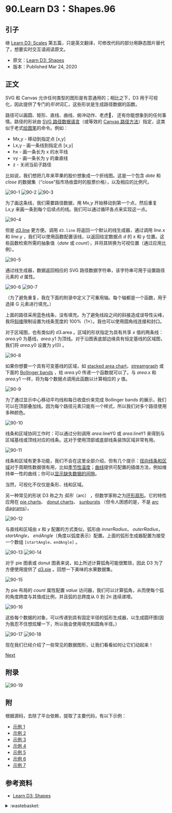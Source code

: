 # 90.Learn D3：Shapes.96

## <a name="start"></a> 引子
继 [Learn D3: Scales][url-pre] 第五篇，只是英文翻译，可修改代码的部分用静态图片替代了，想要实时交互请阅读原文。

- 原文：[Learn D3: Shapes][url-1]
- 版本：Published Mar 24, 2020

## <a name="title1"></a> 正文
SVG 和 Canvas 允许任何类型的图形是有意通用的；相比之下，D3 用于可视化，因此提供了专门的*形状*词汇，这些形状是生成路径数据的函数。

路径可以画圆、矩形、直线、曲线、俯冲动作、老虎🐅， 还有你能想象到的任何事情。路径的形状由 [SVG 路径数据语言][url-2]（或等效的 [Canvas 路径方法][url-3]）指定，这类似于老式[绘图笔][url-4]的命令。例如：
- Mx,y - 移动到指定点 [x,y]
- Lx,y - 画一条线到指定点 [x,y]
- hx - 画一条长为 x 的水平线
- vy - 画一条长为 y 的垂直线
- z - 关闭当前子路径

比如说，我们想把几年来苹果的股价想象成一个折线图。这是一个包含 *date* 和 *close* 的数据集（“close”指市场收盘时的股票价格），以及相应的比例尺。

![90-1][url-local-1]
![90-2][url-local-2]
![90-3][url-local-3]

为了画这条线，我们需要路径数据，用 Mx,y 开始移动到第一个点，然后重复 Lx,y 来画一条到每个后续点的线。我们可以通过循环各点来实现这一点。

![90-4][url-local-4]

但是 [d3.line][url-5] 更方便。调用 `d3.line` 将返回一个默认的线生成器，通过调用 *line*.x 和 *line*.y ，我们可以使用函数配置该线，以返回给定数据点 *d* 的 x 和 y 位置。这些函数检索所需的抽象值（*date* 或 *count*），并将其转换为可视位置（通过应用比例）。

![90-5][url-local-5]

通过线生成器，数据返回相应的 SVG 路径数据字符串，该字符串可用于设置路径元素的 *d* 属性。

![90-6][url-local-6]
![90-7][url-local-7]

（为了避免重复，我在下面的附录中定义了可重用轴。每个轴都是一个函数，用于选择 G 元素进行填充。）

上面的路径采用蓝色线条，没有填充。为了避免线段之间的斜接造成误导性尖峰，我将[斜接][url-6]限制设置为线条宽度的 100%（1×）。我也可以使用圆角线连接和封口。

对于区域图，也有类似的 d3.area 。区域的形状指定为具有共享 *x* 值的两条线：*area*.y0 为基线，*area*.y1 为顶线。对于沿图表底部边缘具有恒定基线的区域图，我们将 *area*.y0 设置为 *y*(0) 。

![90-8][url-local-8]

如果你想要一个具有可变基线的区域，如 [stacked area chart][url-7]，[streamgraph][url-8] 或下面的 [Bollinger bands][url-9] ，给 *area*.y0 传递一个函数就可以了。与 *area*.x 和 *area*.y1 一样，将为每个数据点调用此函数以计算相应的 *y* 值。

![90-9][url-local-9]

为了通过显示中心移动平均线和每日收盘价来完成 Bollinger bands 的展示，我们可以在顶部叠加线。因为每个路径元素只能有一个样式，所以我们对多个路径使用多种颜色。

![90-10][url-local-10]

线条和区域协同工作时：可以通过分别调用 *area*.lineY0 或 *area*.lineY1 来得到与区域基线或顶线对应的线条。这对于使用顶部或底部线条装饰区域非常有用。

![90-11][url-local-11]

线条和区域有更多功能，我们不会在这里全部介绍，但有几个提示：[径向线条和区域][url-10]对于周期性数据很有用，比如[季节性温度][url-11]；[曲线][url-12]提供可配置的插值方法，例如维持单一性的曲线；你可以[显示缺失数据的间隙][url-13]。

当然，可视化不仅仅是条形、线和区域。

另一种常见的形状 D3 称之为 *弧形*（arc） ，但数学家称之为[环形扇形][url-14]。它的特性应用在 [pie charts][url-15]、 [donut charts][url-16]、 [sunbursts][url-17] （但令人困惑的是，不是 [arc diagrams][url-18]）。

![90-12][url-local-12]

与直线和区域由 *x* 和 *y* 配置的方式类似，弧形由 *innerRadius*， *outerRadius*， *startAngle*， *endAngle*（角度以弧度表示）配置。上面的弧形生成器配置为接受一个数组 `[startAngle，endAngle]` 。

![90-13][url-local-13]
![90-14][url-local-14]

对于 pie 图表或 donut 图表来说，如上所述计算弧角可能很繁琐，因此 D3 为了方便使用提供了 [d3.pie][url-19] 。回想一下美味的水果数据集。

![90-15][url-local-15]

为 pie 布局的 *count* 属性配置 *value* 访问器，我们可以计算弧角，从而使每个弧的角度跨度与其值成比例，并且弧的总跨度从 0 到 2π 连续递增。

![90-16][url-local-16]

这些每个数据的对象，可以传递到具有固定半径的弧形生成器，以生成圆环图(因为我忍不住想炫耀一下，所以我会使用填充和圆角半径。）

![90-17][url-local-17]
![90-18][url-local-18]

现在我们已经介绍了一些常见的数据图形，让我们看看如何让它们动起来！

[Next][url-next]

## 附录

![90-19][url-local-19]

## 附
根据源码，去除了平台依赖，提取了主要代码，有以下示例：
- [示例 1][url-20]
- [示例 2][url-21]
- [示例 3][url-22]
- [示例 4][url-23]
- [示例 5][url-24]
- [示例 6][url-25]
- [示例 7][url-26]


## <a name="reference"></a> 参考资料
- [Learn D3: Shapes][url-1]

[url-pre]:https://github.com/XXHolic/blog/issues/95
[url-next]:https://github.com/XXHolic/blog/issues/97
[url-1]:https://observablehq.com/@d3/learn-d3-shapes?collection=@d3/learn-d3
[url-2]:https://www.w3.org/TR/SVG/paths.html#TheDProperty
[url-3]:https://html.spec.whatwg.org/multipage/canvas.html#canvaspath
[url-4]:https://en.wikipedia.org/wiki/Plotter
[url-5]:https://observablehq.com/@d3/d3-line
[url-6]:https://developer.mozilla.org/en-US/docs/Web/SVG/Attribute/stroke-miterlimit
[url-7]:https://observablehq.com/@d3/stacked-area-chart
[url-8]:https://observablehq.com/@d3/streamgraph
[url-9]:https://observablehq.com/@d3/bollinger-bands
[url-10]:https://observablehq.com/@d3/d3-lineradial
[url-11]:https://observablehq.com/@d3/radial-area-chart
[url-12]:https://github.com/d3/d3-shape/blob/master/README.md#curves
[url-13]:https://observablehq.com/@d3/area-with-missing-data
[url-14]:https://en.wikipedia.org/wiki/Annulus_(mathematics)
[url-15]:https://observablehq.com/@d3/pie-chart
[url-16]:https://observablehq.com/@d3/donut-chart
[url-17]:https://observablehq.com/@d3/sunburst
[url-18]:https://observablehq.com/@d3/arc-diagram
[url-19]:https://github.com/d3/d3-shape/blob/master/README.md#pies
[url-20]:https://xxholic.github.io/lab/blog/90/index.html
[url-21]:https://xxholic.github.io/lab/blog/90/index2.html
[url-22]:https://xxholic.github.io/lab/blog/90/index3.html
[url-23]:https://xxholic.github.io/lab/blog/90/index4.html
[url-24]:https://xxholic.github.io/lab/blog/90/index5.html
[url-25]:https://xxholic.github.io/lab/blog/90/index6.html
[url-26]:https://xxholic.github.io/lab/blog/90/index7.html





[url-local-1]:./images/90/1.png
[url-local-2]:./images/90/2.png
[url-local-3]:./images/90/3.png
[url-local-4]:./images/90/4.png
[url-local-5]:./images/90/5.png
[url-local-6]:./images/90/6.png
[url-local-7]:./images/90/7.png
[url-local-8]:./images/90/8.png
[url-local-9]:./images/90/9.png
[url-local-10]:./images/90/10.png
[url-local-11]:./images/90/11.png
[url-local-12]:./images/90/12.png
[url-local-13]:./images/90/13.png
[url-local-14]:./images/90/14.png
[url-local-15]:./images/90/15.png
[url-local-16]:./images/90/16.png
[url-local-17]:./images/90/17.png
[url-local-18]:./images/90/18.png
[url-local-19]:./images/90/19.png

<details>
<summary>:wastebasket:</summary>

玩《巫师 3》主线差不多推进了一半，玩着玩着越打越顺手，然后发现老是想着“推剧情，清任务”。

有一次突然意识到自己似乎陷入到一种“上瘾”的状态，只是想一味的找个目标推进，然后产生一丝自我满足的成就感。

有时候时间长了自己反而感觉到没劲，有必要反思下自己该如何去玩一个游戏：
- 游戏的世界观及设定了解及思考和想象。
- 游戏的操作及战斗，赋能等基本系统设置的体验，有意识的去思考探索，发现不同的组合玩法。
- 关注分支故事的设计及讲述。
- 如果有玩过同类型游戏，相互比较一下，有助于减少走过多弯路。


</details>
